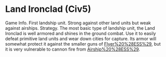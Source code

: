 # Land Ironclad (Civ5)

Game Info.
First landship unit. Strong against other land units but weak against airships.
Strategy.
The most basic type of landship unit, the Land Ironclad is well armored and shines in the ground combat. Use it to easily defeat primitive land units and wear down cities for capture. Its armor will somewhat protect it against the smaller guns of [Flyer%20%28ESS%29](Flyers), but it is very vulnerable to cannon fire from [Airship%20%28ESS%29](Airships).